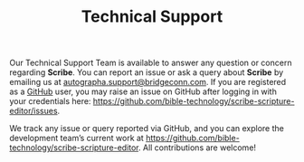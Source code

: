﻿---
id: p0-4-techncl-support
title: Technical Support
sidebar_label: Technical Support
---

Our Technical Support Team is available to answer any question or concern regarding **Scribe**. You can report an issue or ask a query about **Scribe** by emailing us at [autographa.support@bridgeconn.com](mailto:autographa.support@bridgeconn.com). If you are registered as a [GitHub](https://github.com/) user, you may raise an issue on GitHub after logging in with your credentials here: https://github.com/bible-technology/scribe-scripture-editor/issues.

We track any issue or query reported via GitHub, and you can explore the development team’s current work at https://github.com/bible-technology/scribe-scripture-editor. All contributions are welcome!












